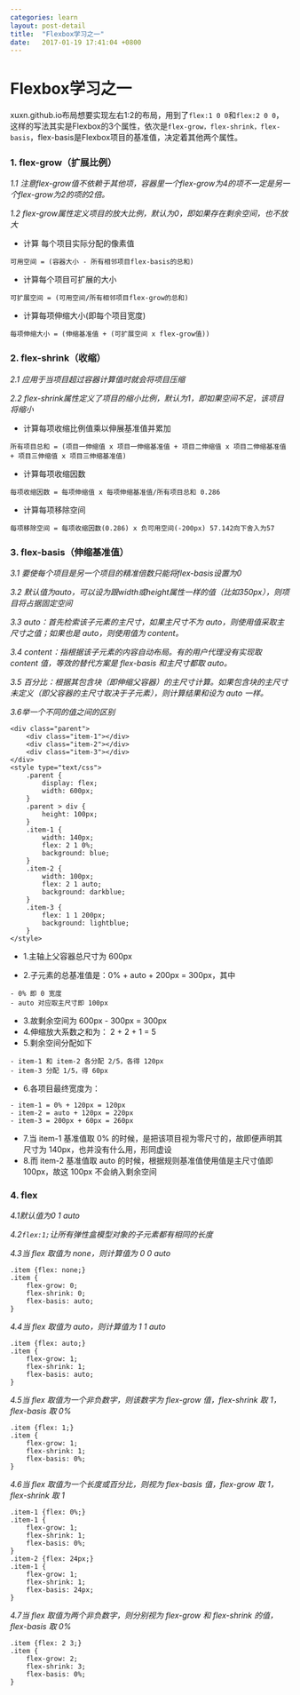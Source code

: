 ```yaml
---
categories: learn
layout: post-detail
title:  "Flexbox学习之一"
date:   2017-01-19 17:41:04 +0800
---
```


# Flexbox学习之一

xuxn.github.io布局想要实现左右1:2的布局，用到了```flex:1 0 0```和```flex:2 0 0```，这样的写法其实是Flexbox的3个属性，依次是```flex-grow，flex-shrink，flex-basis```，flex-basis是Flexbox项目的基准值，决定着其他两个属性。

### **1. flex-grow（扩展比例）**

*1.1 注意flex-grow值不依赖于其他项，容器里一个flex-grow为4的项不一定是另一个flex-grow为2的项的2倍。*

*1.2 flex-grow属性定义项目的放大比例，默认为0，即如果存在剩余空间，也不放大*

* 计算 每个项目实际分配的像素值

```
可用空间 = (容器大小 - 所有相邻项目flex-basis的总和)
```

* 计算每个项目可扩展的大小

```
可扩展空间 = (可用空间/所有相邻项目flex-grow的总和)
```

* 计算每项伸缩大小(即每个项目宽度)

```
每项伸缩大小 = (伸缩基准值 + (可扩展空间 x flex-grow值))
```

### **2. flex-shrink（收缩）**


*2.1 应用于当项目超过容器计算值时就会将项目压缩*

*2.2 flex-shrink属性定义了项目的缩小比例，默认为1，即如果空间不足，该项目将缩小*

* 计算每项收缩比例值乘以伸展基准值并累加

```
所有项目总和 = (项目一伸缩值 x 项目一伸缩基准值 + 项目二伸缩值 x 项目二伸缩基准值 + 项目三伸缩值 x 项目三伸缩基准值)
```

* 计算每项收缩因数

```
每项收缩因数 = 每项伸缩值 x 每项伸缩基准值/所有项目总和 0.286
```

* 计算每项移除空间


```
每项移除空间 = 每项收缩因数(0.286) x 负可用空间(-200px) 57.142向下舍入为57
```

### **3. flex-basis（伸缩基准值）**

*3.1 要使每个项目是另一个项目的精准倍数只能将flex-basis设置为0*

*3.2 默认值为auto，可以设为跟width或height属性一样的值（比如350px），则项目将占据固定空间*

*3.3 auto：首先检索该子元素的主尺寸，如果主尺寸不为 auto，则使用值采取主尺寸之值；如果也是 auto，则使用值为 content。*

*3.4 content：指根据该子元素的内容自动布局。有的用户代理没有实现取 content 值，等效的替代方案是 flex-basis 和主尺寸都取 auto。*

*3.5 百分比：根据其包含块（即伸缩父容器）的主尺寸计算。如果包含块的主尺寸未定义（即父容器的主尺寸取决于子元素），则计算结果和设为 auto 一样。*


*3.6举一个不同的值之间的区别*


```
<div class="parent">
    <div class="item-1"></div>
    <div class="item-2"></div>
    <div class="item-3"></div>
</div>
<style type="text/css">
    .parent {
        display: flex;
        width: 600px;
    }
    .parent > div {
        height: 100px;
    }
    .item-1 {
        width: 140px;
        flex: 2 1 0%;
        background: blue;
    }
    .item-2 {
        width: 100px;
        flex: 2 1 auto;
        background: darkblue;
    }
    .item-3 {
        flex: 1 1 200px;
        background: lightblue;
    }
</style>
```
* 1.主轴上父容器总尺寸为 600px

* 2.子元素的总基准值是：0% + auto + 200px = 300px，其中

```
- 0% 即 0 宽度
- auto 对应取主尺寸即 100px
```

* 3.故剩余空间为 600px - 300px = 300px
* 4.伸缩放大系数之和为： 2 + 2 + 1 = 5
* 5.剩余空间分配如下


```
- item-1 和 item-2 各分配 2/5，各得 120px
- item-3 分配 1/5，得 60px
```

* 6.各项目最终宽度为：

```
- item-1 = 0% + 120px = 120px
- item-2 = auto + 120px = 220px
- item-3 = 200px + 60px = 260px
```
* 7.当 item-1 基准值取 0% 的时候，是把该项目视为零尺寸的，故即便声明其尺寸为 140px，也并没有什么用，形同虚设
* 8.而 item-2 基准值取 auto 的时候，根据规则基准值使用值是主尺寸值即 100px，故这 100px 不会纳入剩余空间

### **4. flex**

*4.1默认值为0 1 auto*

*4.2```flex:1;```让所有弹性盒模型对象的子元素都有相同的长度*

*4.3当 flex 取值为 none，则计算值为 0 0 auto*

```
.item {flex: none;}
.item {
    flex-grow: 0;
    flex-shrink: 0;
    flex-basis: auto;
}
```

*4.4当 flex 取值为 auto，则计算值为 1 1 auto*

```
.item {flex: auto;}
.item {
    flex-grow: 1;
    flex-shrink: 1;
    flex-basis: auto;
}
```

*4.5当 flex 取值为一个非负数字，则该数字为 flex-grow 值，flex-shrink 取 1，flex-basis 取 0%*

```
.item {flex: 1;}
.item {
    flex-grow: 1;
    flex-shrink: 1;
    flex-basis: 0%;
}
```

*4.6当 flex 取值为一个长度或百分比，则视为 flex-basis 值，flex-grow 取 1，flex-shrink 取 1*

```
.item-1 {flex: 0%;}
.item-1 {
    flex-grow: 1;
    flex-shrink: 1;
    flex-basis: 0%;
}
.item-2 {flex: 24px;}
.item-1 {
    flex-grow: 1;
    flex-shrink: 1;
    flex-basis: 24px;
}
```

*4.7当 flex 取值为两个非负数字，则分别视为 flex-grow 和 flex-shrink 的值，flex-basis 取 0%*

```
.item {flex: 2 3;}
.item {
    flex-grow: 2;
    flex-shrink: 3;
    flex-basis: 0%;
}
```






